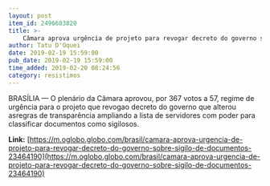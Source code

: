 ```yaml
---
layout: post
item_id: 2496603820
title: >-
    Câmara aprova urgência de projeto para revogar decreto do governo sobre sigilo de documentos
author: Tatu D'Oquei
date: 2019-02-19 15:59:00
pub_date: 2019-02-19 15:59:00
time_added: 2019-02-20 08:24:56
category: resistimos
---
```


BRASÍLIA — O plenário da Câmara aprovou, por 367 votos a 57, regime de urgência para o projeto que revogao decreto do governo que alterou asregras de transparência ampliando a lista de servidores com poder para classificar documentos como sigilosos.

**Link:** [https://m.oglobo.globo.com/brasil/camara-aprova-urgencia-de-projeto-para-revogar-decreto-do-governo-sobre-sigilo-de-documentos-23464190](https://m.oglobo.globo.com/brasil/camara-aprova-urgencia-de-projeto-para-revogar-decreto-do-governo-sobre-sigilo-de-documentos-23464190)

